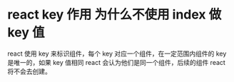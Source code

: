 # react key 作用  为什么不使用 index 做 key 值



react 使用 key 来标识组件，每个 key 对应一个组件，在一定范围内组件的 key 是唯一的，如果 key 值相同 react 会认为他们是同一个组件，后续的组件 react 将不会去创建。



